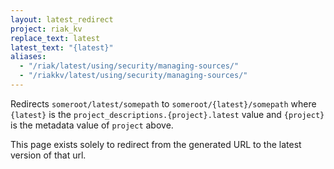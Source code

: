 ```yaml
---
layout: latest_redirect
project: riak_kv
replace_text: latest
latest_text: "{latest}"
aliases:
  - "/riak/latest/using/security/managing-sources/"
  - "/riakkv/latest/using/security/managing-sources/"
---
```


Redirects `someroot/latest/somepath` to `someroot/{latest}/somepath` 
where `{latest}` is the `project_descriptions.{project}.latest` value
and `{project}` is the metadata value of `project` above.

This page exists solely to redirect from the generated URL to the latest version of
that url.


